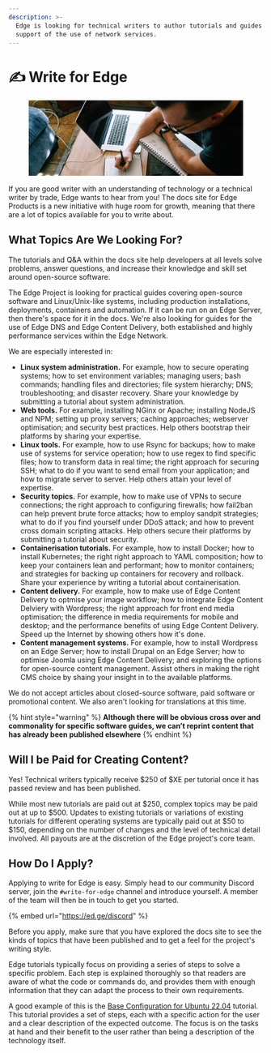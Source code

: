 ```yaml
---
description: >-
  Edge is looking for technical writers to author tutorials and guides in
  support of the use of network services.
---
```


# ✍ Write for Edge

<figure><img src="../.gitbook/assets/how-to-become-a-technical-writer.jpg" alt=""><figcaption></figcaption></figure>

If you are good writer with an understanding of technology or a technical writer by trade, Edge wants to hear from you! The docs site for Edge Products is a new initiative with huge room for growth, meaning that there are a lot of topics available for you to write about.

## What Topics Are We Looking For?

The tutorials and Q\&A within the docs site help developers at all levels solve problems, answer questions, and increase their knowledge and skill set around open-source software.

The Edge Project is looking for practical guides covering open-source software and Linux/Unix-like systems, including production installations, deployments, containers and automation. If it can be run on an Edge Server, then there's space for it in the docs. We're also looking for guides for the use of Edge DNS and Edge Content Delivery, both established and highly performance services within the Edge Network.

&#x20;We are especially interested in:

* **Linux system administration.** For example, how to secure operating systems; how to set environment variables; managing users; bash commands; handling files and directories; file system hierarchy; DNS; troubleshooting; and disaster recovery. Share your knowledge by submitting a tutorial about system administration.
* **Web tools.** For example, installing NGinx or Apache; installing NodeJS and NPM; setting up proxy servers; caching approaches; webserver optimisation; and security best practices. Help others bootstrap their platforms by sharing your expertise.
* **Linux tools.** For example, how to use Rsync for backups; how to make use of systems for service operation; how to use regex to find specific files; how to transform data in real time; the right approach for securing SSH; what to do if you want to send email from your application; and how to migrate server to server. Help others attain your level of expertise.
* **Security topics.** For example, how to make use of VPNs to secure connections; the right approach to configuring firewalls; how fail2ban can help prevent brute force attacks; how to employ sandpit strategies; what to do if you find yourself under DDoS attack; and how to prevent cross domain scripting attacks. Help others secure their platforms by submitting a tutorial about security.
* **Containerisation tutorials.** For example, how to install Docker; how to install Kubernetes; the right right approach to YAML composition; how to keep your containers lean and performant; how to monitor containers; and strategies for backing up containers for recovery and rollback. Share your experience by writing a tutorial about containerisation.
* **Content delivery.** For example, how to make use of Edge Content Delivery to optmise your image workflow; how to integrate Edge Content Delviery with Wordpress; the right approach for front end media optimisation; the difference in media requirements for mobile and desktop; and the performance benefits of using Edge Content Delivery. Speed up the Internet by showing others how it's done.
* **Content management systems.** For example, how to install Wordpress on an Edge Server; how to install Drupal on an Edge Server; how to optimise Joomla using Edge Content Delivery; and exploring the options for open-source content management. Assist others in making the right CMS choice by shaing your insight in to the available platforms.

We do not accept articles about closed-source software, paid software or promotional content. We also aren't looking for translations at this time.

{% hint style="warning" %}
**Although there will be obvious cross over and commonality for specific software guides, we can’t reprint content that has already been published elsewhere**
{% endhint %}

## Will I be Paid for Creating Content?

Yes! Technical writers typically receive $250 of $XE per tutorial once it has passed review and has been published.

While most new tutorials are paid out at $250, complex topics may be paid out at up to $500. Updates to existing tutorials or variations of existing tutorials for different operating systems are typically paid out at $50 to $150, depending on the number of changes and the level of technical detail involved. All payouts are at the discretion of the Edge project's core team.

## How Do I Apply?

Applying to write for Edge is easy. Simply head to our community Discord server, join the `#write-for-edge` channel and introduce yourself. A member of the team will then be in touch to get you started.

{% embed url="https://ed.ge/discord" %}

Before you apply, make sure that you have explored the docs site to see the kinds of topics that have been published and to get a feel for the project's writing style.

Edge tutorials typically focus on providing a series of steps to solve a specific problem. Each step is explained thoroughly so that readers are  aware of what the code or commands do, and provides them with enough information that they can adapt the process to their own requirements.

A good example of this is the [Base Configuration for Ubuntu 22.04](../edge-servers/tutorials/ubuntu/base-configuration-for-ubuntu-22.04.md) tutorial. This tutorial provides a set of steps, each with a specific action for the user and a clear description of the expected outcome. The focus is on the tasks at hand and their benefit to the user rather than being a description of the technology itself.
